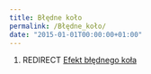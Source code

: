 ```yaml
---
title: Błędne koło
permalink: /Błędne_koło/
date: "2015-01-01T00:00:00+01:00"
---
```


1.  REDIRECT [Efekt błędnego koła](/atopedia/Efekt_błędnego_koła "wikilink")
